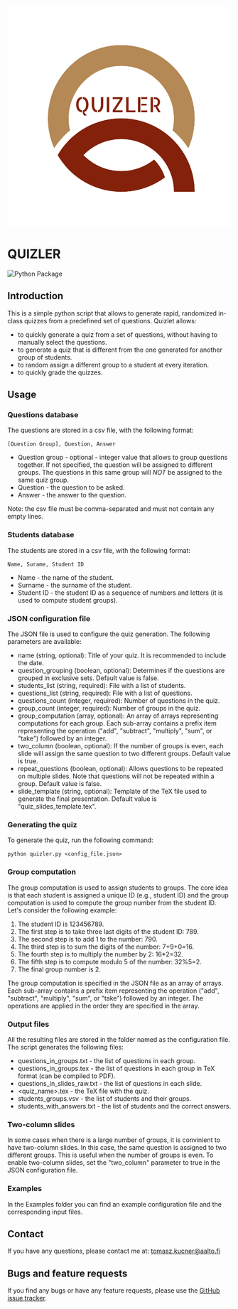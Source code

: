 ![Quizler Logo](images/q_logo.png)
# QUIZLER
![Python Package](https://github.com/tkucner/quizler/actions/workflows/python_package.yml/badge.svg)
## Introduction

This is a simple python script that allows to generate rapid, randomized in-class quizzes from a predefined set of questions. Quizlet allows:
* to quickly generate a quiz from a set of questions, without having to manually select the questions. 
* to generate a quiz that is different from the one generated for another group of students.
* to random assign a different group to a student at every iteration.
* to quickly grade the quizzes.
## Usage
### Questions database
The questions are stored in a csv file, with the following format:
```
[Question Group], Question, Answer
```
* Question group - optional - integer value that allows to group questions together. If not specified, the question will be assigned to different groups. The questions in this same group will *NOT* be assigned to the same quiz group.
* Question - the question to be asked.
* Answer - the answer to the question. 

Note: the csv file must be comma-separated and must not contain any empty lines.

### Students database
The students are stored in a csv file, with the following format:
```
Name, Surame, Student ID
```
* Name - the name of the student.
* Surname - the surname of the student.
* Student ID - the student ID as a sequence of numbers and letters (it is used to compute student groups).

### JSON configuration file
The JSON file is used to configure the quiz generation. The following parameters are available:
* name (string, optional): Title of your quiz. It is recommended to include the date.
* question_grouping (boolean, optional): Determines if the questions are grouped in exclusive sets. Default value is false.
* students_list (string, required): File with a list of students.
* questions_list (string, required): File with a list of questions.
* questions_count (integer, required): Number of questions in the quiz.
* group_count (integer, required): Number of groups in the quiz.
* group_computation (array, optional): An array of arrays representing computations for each group. Each sub-array contains a prefix item representing the operation ("add", "subtract", "multiply", "sum", or "take") followed by an integer.
* two_column (boolean, optional): If the number of groups is even, each slide will assign the same question to two different groups. Default value is true.
* repeat_questions (boolean, optional): Allows questions to be repeated on multiple slides. Note that questions will not be repeated within a group. Default value is false.
* slide_template (string, optional): Template of the TeX file used to generate the final presentation. Default value is "quiz_slides_template.tex".

### Generating the quiz
To generate the quiz, run the following command:
```
python quizler.py <config_file.json>
```
### Group computation
The group computation is used to assign students to groups. The core idea is that each student is assigned a unique ID (e.g., student ID) and the group computation is used to compute the group number from the student ID. Let's consider the following example:
1. The student ID is 123456789.
2. The first step is to take three last digits of the student ID: 789.
3. The second step is to add 1 to the number: 790.
4. The third step is to sum the digits of the number: 7+9+0=16.
5. The fourth step is to multiply the number by 2: 16*2=32.
6. The fifth step is to compute modulo 5 of the number: 32%5=2.
7. The final group number is 2.

The group computation is specified in the JSON file as an array of arrays. Each sub-array contains a prefix item representing the operation ("add", "subtract", "multiply", "sum", or "take") followed by an integer. The operations are applied in the order they are specified in the array. 

### Output files
All the resulting files are stored in the folder named as the configuration file.
The script generates the following files:
* questions_in_groups.txt - the list of questions in each group.
* questions_in_groups.tex - the list of questions in each group in TeX format (can be compiled to PDF).
* questions_in_slides_raw.txt - the list of questions in each slide.
* <quiz_name>.tex - the TeX file with the quiz.
* students_groups.vsv - the list of students and their groups.
* students_with_answers.txt - the list of students and the correct answers.

### Two-column slides
In some cases when there is a large number of groups, it is convinient to have two-column slides. In this case, the same question is assigned to two different groups. This is useful when the number of groups is even. To enable two-column slides, set the "two_column" parameter to true in the JSON configuration file.

### Examples 
In the Examples folder you can find an example configuration file and the corresponding input files.

## Contact 
If you have any questions, please contact me at: [tomasz.kucner@aalto.fi](mailto:tomasz.kucner@aalto.fi)

## Bugs and feature requests
If you find any bugs or have any feature requests, please use the [GitHub issue tracker](https://github.com/tkucner/quizler/issues).
